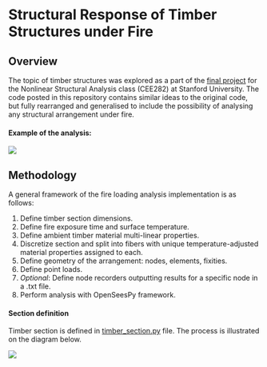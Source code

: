 # Structural Response of Timber Structures under Fire

## Overview

The topic of timber structures was explored as a part of the [final project](//github.com/davydtamrazov/timber-response-under-fire/blob/main/aux/CEE282_FinalProject.pdf) for the Nonlinear Structural Analysis class (CEE282) at Stanford University. The code posted in this repository contains similar ideas to the original code, but fully rearranged and generalised to include the possibility of analysing any structural arrangement under fire.


#### Example of the analysis:

![](https://github.com/davydtamrazov/timber-response-under-fire/blob/main/aux/frame_example.gif)


## Methodology
A general framework of the fire loading analysis implementation is as follows:

1. Define timber section dimensions.
2. Define fire exposure time and surface temperature.
3. Define ambient timber material multi-linear properties.
4. Discretize section and split into fibers with unique temperature-adjusted material properties assigned to each.
5. Define geometry of the arrangement: nodes, elements, fixities.
6. Define point loads.
7. *Optional*: Define node recorders outputting results for a specific node in a .txt file.
8. Perform analysis with OpenSeesPy framework.

#### Section definition

Timber section is defined in [timber_section.py](https://github.com/davydtamrazov/timber-response-under-fire/blob/main/src/timber_section.py) file. The process is illustrated on the diagram below.

![](https://github.com/davydtamrazov/timber-response-under-fire/blob/main/aux/section_splitting_process.png)
